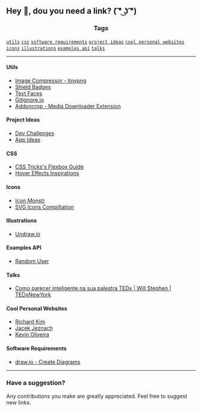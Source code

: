 ## Hey 👋, dou you need a link? ( ͡° ͜ʖ ͡°)

<h3 align="center">Tags</h3>

[`utils`](#utils)
[`css`](#css)
[`software requirements`](#software-requirements)
[`project ideas`](#project-ideas)
[`cool personal websites`](#cool-personal-websites)
[`icons`](#icons)
[`illustrations`](#illustrations)
[`examples api`](#examples-api)
[`talks`](#talks)

<hr/>
  
#### Utils

- [Image Compressor - tinypng](https://tinypng.com/)
- [Shield Badges](https://shields.io/)
- [Text Faces](https://textfac.es/)
- [Gitignore.io](http://gitignore.io/)
- [Addoncrop - Media Downloader Extension](https://addoncrop.com/en/)

#### Project Ideas

- [Dev Challenges](https://www.devchallenge.com.br/challenges)
- [App Ideas](https://github.com/florinpop17/app-ideas)

#### CSS

- [CSS Tricks's Flexbox Guide](https://css-tricks.com/snippets/css/a-guide-to-flexbox/)
- [Hover Effects Inspirations](https://wpdatatables.com/css-image-hover-effects/)


#### Icons

- [Icon Monstr](https://iconmonstr.com/)
- [SVG Icons Compiltation](https://github.com/leungwensen/svg-icon)

#### Illustrations

- [Undraw.io](https://undraw.co/illustrations)

#### Examples API

- [Random User](https://randomuser.me/)

#### Talks

- [Como parecer inteligente na sua palestra TEDx | Will Stephen | TEDxNewYork](https://www.youtube.com/watch?v=8S0FDjFBj8o)

#### Cool Personal Websites

- [Richard Kim](https://cwrichardkim.com/)
- [Jacek Jeznach](https://jacekjeznach.com/)
- [Kevin Oliveira](https://kevinoliveira.com.br/)


#### Software Requirements

- [draw.io - Create Diagrams](http://draw.io/)

<hr />

### Have a suggestion?

Any contributions you make are greatly appreciated. Feel free to suggest new links.
